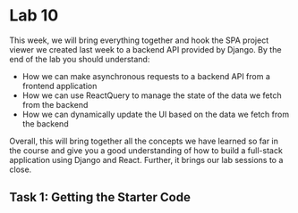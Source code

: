 # Lab 10

This week, we will bring everything together and hook the SPA project viewer we created last week to a backend API provided by Django. By the end of the lab you should understand:

- How we can make asynchronous requests to a backend API from a frontend application
- How we can use ReactQuery to manage the state of the data we fetch from the backend
- How we can dynamically update the UI based on the data we fetch from the backend

Overall, this will bring together all the concepts we have learned so far in the course and give you a good understanding of how to build a full-stack application using Django and React. Further, it brings our lab sessions to a close. 



## Task 1: Getting the Starter Code
